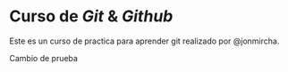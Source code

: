 # Curso de _Git_ & _Github_

Este es un curso de practica para aprender git realizado por @jonmircha.

Cambio de prueba
